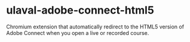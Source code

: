 # ulaval-adobe-connect-html5
Chromium extension that automatically redirect to the HTML5 version of Adobe Connect when you open a live or recorded course.
